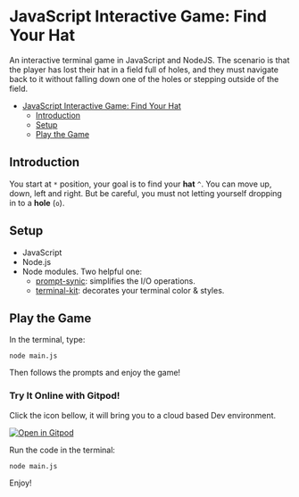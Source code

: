 # JavaScript Interactive Game: Find Your Hat
An interactive terminal game in JavaScript and NodeJS.
The scenario is that the player has lost their hat in a field full of holes, 
and they must navigate back to it without falling down one of the holes or stepping outside of the field.


<!--ts-->
   * [JavaScript Interactive Game: Find Your Hat](#javascript-interactive-game-find-your-hat)
      * [Introduction](#introduction)
      * [Setup](#setup)
      * [Play the Game](#play-the-game)

<!-- Added by: shiqi, at: Thu Dec 10 14:46:39 EST 2020 -->

<!--te-->

## Introduction
You start at `*` position, your goal is to find your **hat** `^`. 
You can move up, down, left and right. But be careful, you must
not letting yourself dropping in to a **hole** (`o`). 

## Setup
- JavaScript
- Node.js
- Node modules. Two helpful one:
  * [prompt-synic](https://github.com/heapwolf/prompt-sync): simplifies the I/O operations. 
  * [terminal-kit](https://github.com/cronvel/terminal-kit): decorates your terminal color & styles. 

## Play the Game
In the terminal, type:
```
node main.js
```
Then follows the prompts and enjoy the game!

### Try It Online with Gitpod!
Click the icon bellow, it will bring you to a cloud based Dev environment. 

[![Open in Gitpod](https://gitpod.io/button/open-in-gitpod.svg)](https://gitpod.io/#https://github.com/ShiqiHe000/Find_your_hat)

Run the code in the terminal:
```
node main.js
```

Enjoy!


